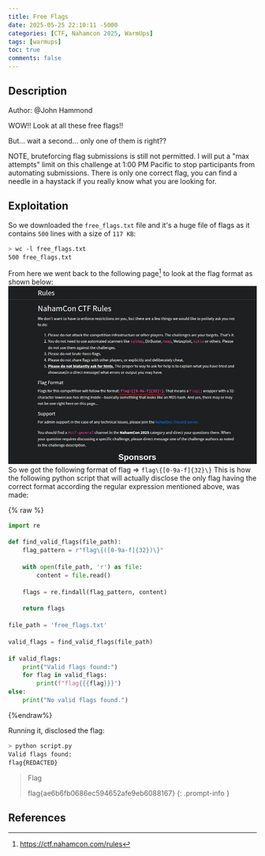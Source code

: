 ```yaml
---
title: Free Flags
date: 2025-05-25 22:10:11 -5000
categories: [CTF, Nahamcon 2025, WarmUps]
tags: [warmups]
toc: true
comments: false
---
```


## Description
Author: @John Hammond

WOW!! Look at all these free flags!!

But... wait a second... only one of them is right??

NOTE, bruteforcing flag submissions is still not permitted. I will put a "max attempts" limit on this challenge at 1:00 PM Pacific to stop participants from automating submissions. There is only one correct flag, you can find a needle in a haystack if you really know what you are looking for.

## Exploitation
So we downloaded the `free_flags.txt` file and it's a huge file of flags as it contains `500` lines with a size of `117 KB`:
```bash
> wc -l free_flags.txt 
500 free_flags.txt
```
From here we went back to the following page[^1] to look at the flag format as shown below:
![accessing-the-chal](Assets/Pictures/CTF/Nahamcon-2025/rules.png)
So we got the following format of flag => `flag\{[0-9a-f]{32}\}`
This is how the following python script that will actually disclose the only flag having the correct format according the regular expression mentioned above, was made:

{% raw %}
```python
import re

def find_valid_flags(file_path):
    flag_pattern = r"flag\{([0-9a-f]{32})\}"

    with open(file_path, 'r') as file:
        content = file.read()

    flags = re.findall(flag_pattern, content)

    return flags

file_path = 'free_flags.txt'

valid_flags = find_valid_flags(file_path)

if valid_flags:
    print("Valid flags found:")
    for flag in valid_flags:
        print(f"flag{{{flag}}}")  
else:
    print("No valid flags found.")
```
{%endraw%}

Running it, disclosed the flag:
```bash
> python script.py 
Valid flags found:
flag{REDACTED}
```


> Flag
>
> flag{ae6b6fb0686ec594652afe9eb6088167}
{: .prompt-info }


## References
[^1]: https://ctf.nahamcon.com/rules
